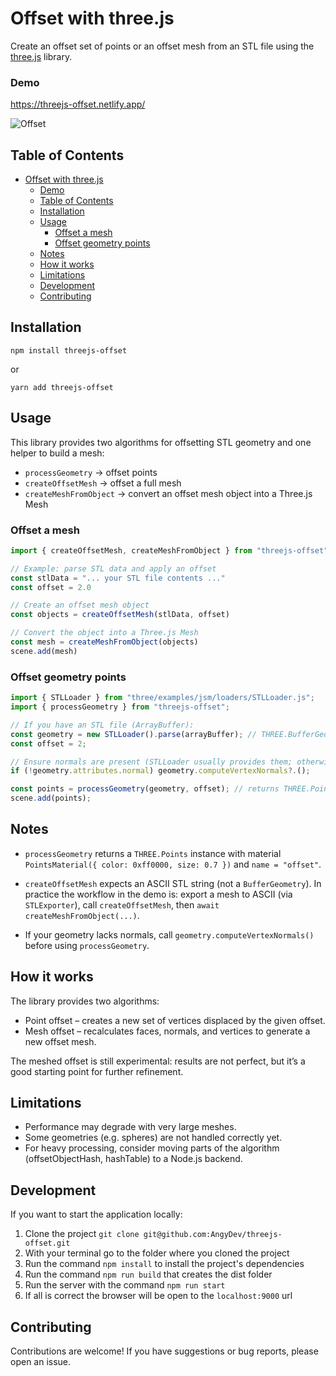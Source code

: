# Offset with three.js
Create an offset set of points or an offset mesh from an STL file using the [three.js](https://threejs.org/) library.

### Demo
https://threejs-offset.netlify.app/

![Offset](src/assets/img/offset-mesh-point.jpg)

## Table of Contents
- [Offset with three.js](#offset-with-threejs)
    - [Demo](#demo)
  - [Table of Contents](#table-of-contents)
  - [Installation](#installation)
  - [Usage](#usage)
    - [Offset a mesh](#offset-a-mesh)
    - [Offset geometry points](#offset-geometry-points)
  - [Notes](#notes)
  - [How it works](#how-it-works)
  - [Limitations](#limitations)
  - [Development](#development)
  - [Contributing](#contributing)

## Installation

```
npm install threejs-offset
```
or
```
yarn add threejs-offset
```

## Usage

This library provides two algorithms for offsetting STL geometry and one helper to build a mesh:

- `processGeometry` → offset points
- `createOffsetMesh` → offset a full mesh
- `createMeshFromObject` → convert an offset mesh object into a Three.js Mesh

### Offset a mesh

```ts
import { createOffsetMesh, createMeshFromObject } from "threejs-offset"

// Example: parse STL data and apply an offset
const stlData = "... your STL file contents ..."
const offset = 2.0

// Create an offset mesh object
const objects = createOffsetMesh(stlData, offset)

// Convert the object into a Three.js Mesh
const mesh = createMeshFromObject(objects)
scene.add(mesh)
```

### Offset geometry points

```javascript
import { STLLoader } from "three/examples/jsm/loaders/STLLoader.js";
import { processGeometry } from "threejs-offset";

// If you have an STL file (ArrayBuffer):
const geometry = new STLLoader().parse(arrayBuffer); // THREE.BufferGeometry
const offset = 2;

// Ensure normals are present (STLLoader usually provides them; otherwise compute)
if (!geometry.attributes.normal) geometry.computeVertexNormals?.();

const points = processGeometry(geometry, offset); // returns THREE.Points
scene.add(points);
```

## Notes

- `processGeometry` returns a `THREE.Points` instance with material `PointsMaterial({ color: 0xff0000, size: 0.7 })` and `name = "offset"`.

- `createOffsetMesh` expects an ASCII STL string (not a `BufferGeometry`). In practice the workflow in the demo is: export a mesh to ASCII (via `STLExporter`), call `createOffsetMesh`, then `await createMeshFromObject(...)`.

- If your geometry lacks normals, call `geometry.computeVertexNormals()` before using `processGeometry`.

## How it works

The library provides two algorithms:

- Point offset – creates a new set of vertices displaced by the given offset.
- Mesh offset – recalculates faces, normals, and vertices to generate a new offset mesh.

The meshed offset is still experimental: results are not perfect, but it’s a good starting point for further refinement.

## Limitations

- Performance may degrade with very large meshes.
- Some geometries (e.g. spheres) are not handled correctly yet.
- For heavy processing, consider moving parts of the algorithm (offsetObjectHash, hashTable) to a Node.js backend.

## Development

If you want to start the application locally:

1. Clone the project `git clone git@github.com:AngyDev/threejs-offset.git`
2. With your terminal go to the folder where you cloned the project
3. Run the command `npm install` to install the project's dependencies
4. Run the command `npm run build` that creates the dist folder
5. Run the server with the command `npm run start` 
6. If all is correct the browser will be open to the `localhost:9000` url

## Contributing

Contributions are welcome! If you have suggestions or bug reports, please open an issue.